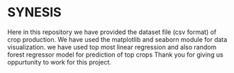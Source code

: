 # SYNESIS
Here in this repository we have provided the dataset file (csv format) of crop production.
We have used the matplotlib and seaborn module for data visualization.
we have used top most linear regression and also random forest regressor model for prediction of top crops
Thank you for giving us oppurtunity to work for this project.
